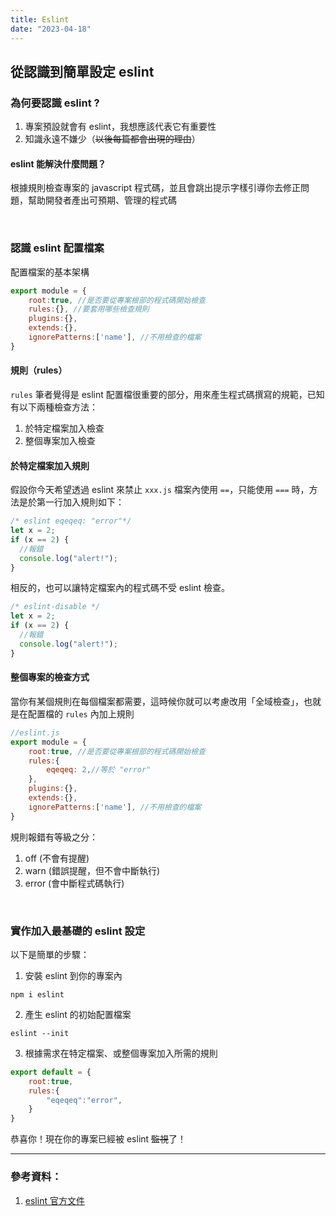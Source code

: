 ```yaml
---
title: Eslint
date: "2023-04-18"
---
```


## 從認識到簡單設定 eslint

### 為何要認識 eslint ?

1. 專案預設就會有 eslint，我想應該代表它有重要性
2. 知識永遠不嫌少（~~以後每篇都會出現的理由~~）

#### eslint 能解決什麼問題？

根據規則檢查專案的 javascript 程式碼，並且會跳出提示字樣引導你去修正問題，幫助開發者產出可預期、管理的程式碼

<br>

### 認識 eslint 配置檔案

配置檔案的基本架構

```js
export module = {
	root:true, //是否要從專案根部的程式碼開始檢查
	rules:{}, //要套用哪些檢查規則
	plugins:{},
	extends:{},
	ignorePatterns:['name'], //不用檢查的檔案
}
```

#### 規則（rules）

`rules` 筆者覺得是 eslint 配置檔很重要的部分，用來產生程式碼撰寫的規範，已知有以下兩種檢查方法：

1. 於特定檔案加入檢查
2. 整個專案加入檢查

#### 於特定檔案加入規則

假設你今天希望透過 eslint 來禁止 `xxx.js` 檔案內使用 `==`，只能使用 `===` 時，方法是於第一行加入規則如下：

```js
/* eslint eqeqeq: "error"*/
let x = 2;
if (x == 2) {
  //報錯
  console.log("alert!");
}
```

相反的，也可以讓特定檔案內的程式碼不受 eslint 檢查。

```js
/* eslint-disable */
let x = 2;
if (x == 2) {
  //報錯
  console.log("alert!");
}
```

#### 整個專案的檢查方式

當你有某個規則在每個檔案都需要，這時候你就可以考慮改用「全域檢查」，也就是在配置檔的 `rules` 內加上規則

```js
//eslint.js
export module = {
	root:true, //是否要從專案根部的程式碼開始檢查
	rules:{
		eqeqeq: 2,//等於 "error"
	},
	plugins:{},
	extends:{},
	ignorePatterns:['name'], //不用檢查的檔案
}
```

規則報錯有等級之分：

1. off (不會有提醒)
2. warn (錯誤提醒，但不會中斷執行)
3. error (會中斷程式碼執行)

<br>

### 實作加入最基礎的 eslint 設定

以下是簡單的步驟：

1. 安裝 eslint 到你的專案內

```
npm i eslint
```

2. 產生 eslint 的初始配置檔案

```
eslint --init
```

3. 根據需求在特定檔案、或整個專案加入所需的規則

```js
export default = {
	root:true,
	rules:{
		"eqeqeq":"error",
	}
}
```

恭喜你！現在你的專案已經被 eslint ~~監視~~了！<br>

---

### 參考資料：

1. [eslint 官方文件](https://eslint.org/docs/latest/use/getting-started)
